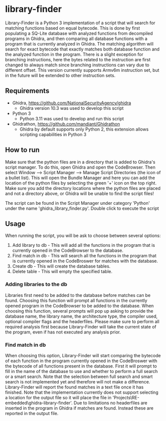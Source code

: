 # library-finder
Library-Finder is a Python 3 implementation of a script that will search for matching functions based on equal bytecode. This is done by first populating a SQ-Lite database with analyzed functions from decompiled programs in Ghidra, and then comparing all database functions with a program that is currently analyzed in Ghidra. The matching algorithm will search for exact bytecode that exactly matches both database function and the analyzed function in the program. There is a slight exception for branching instructions, here the bytes related to the instruction are first changed to always match since branching instructions can vary due to different offset.
This version currently supports Armv6m instruction set, but in the future will be extended to other instruction sets. 

## Requirements
- Ghidra, https://github.com/NationalSecurityAgency/ghidra
  - Ghidra version 10.3 was used to develop this script
- Python 3
  - Python 3.11 was used to develop and run this script
- Ghidrathon, https://github.com/mandiant/Ghidrathon
  - Ghidra by default supports only Python 2, this extension allows scripting capabilities in Python 3
 
## How to run
Make sure that the python files are in a directory that is added to Ghidra's script manager. To do this, open Ghidra and open the CodeBrowser.
Then select Window --> Script Manager --> Manage Script Directories (the icon of a bullet list). This will open the Bundle Manager and here you can add the location of the 
python files by selecting the green '+' icon on the top right. Make sure you add the directory locations where the python files are placed and not a directory above, or Ghidra will be unable to find the script files!

The script can be found in the Script Manager under category 'Python' under the name 'ghidra_library_finder.py'. Double click to execute the script

## Usage
When running the script, you will be ask to choose between several options:
1. Add library to db - This will add all the functions in the program that is currently opened in the CodeBrowser to the database.
2. Find match in db - This will search all the functions in the program that is currently opened in the CodeBroswer for matches with the database.
3. Create db - This will create the database tables.
4. Delete table - This will empty the specified table.

### Adding libraries to the db
Libraries first need to be added to the database before matches can be found. Choosing this function will prompt all functions in the currently opened program in the CodeBrowser to be added to the database. When choosing this function, several prompts will pop up asking to provide the database name, the library name, the architecture type, the compiler used, optional compiler flags and the headerfiles. Please make sure to perform all required analysis first because Library-Finder will take the current state of the program, even if has not executed any analysis prior.

### Find match in db
When choosing this option, Library-Finder will start comparing the bytecode of each function in the program currently opened in the CodeBroswer with the bytecode of all functions present in the database. First it will prompt to fill in the name of the database to use and whether to perform a full search or a smart search. Note that the selection between full search and smart search is not implemented yet and therefore will not make a difference. Library-Finder will report the found matches in a text file once it has finished. Note that the implementation currently does not support selecting a location for the output file so it will place the file in 'Projects\RE-embedded\ghidra-library-finder'. Due to limitations no headerfiles are inserted in the program in Ghidra if matches are found. Instead these are reported in the output file.
